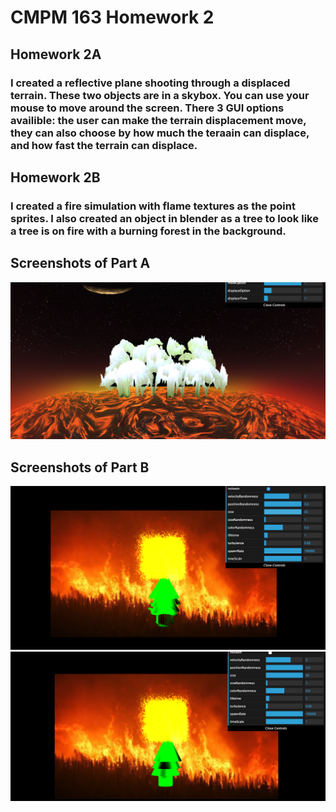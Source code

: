 # CMPM 163 Homework 2


## Homework 2A
### I created a reflective plane shooting through a displaced terrain. These two objects are in a skybox. You can use your mouse to move around the screen. There 3 GUI options availible: the user can make the terrain displacement move, they can also choose by how much the teraain can displace, and how fast the terrain can displace.

## Homework 2B
### I created a fire simulation with flame textures as the point sprites. I also created an object in blender as a tree to look like a tree is on fire with a burning forest in the background.

## Screenshots of Part A
![alt text](https://github.com/rdtrail/CMPM163-HW2/blob/master/Screen%20Shot%202018-02-24%20at%2010.52.42%20PM.png)
## Screenshots of Part B
![alt text](https://github.com/rdtrail/CMPM163-HW2/blob/master/Screen%20Shot%202018-02-24%20at%2010.52.02%20PM.png)
![alt text](https://github.com/rdtrail/CMPM163-HW2/blob/master/Screen%20Shot%202018-02-24%20at%2010.51.51%20PM.png)
